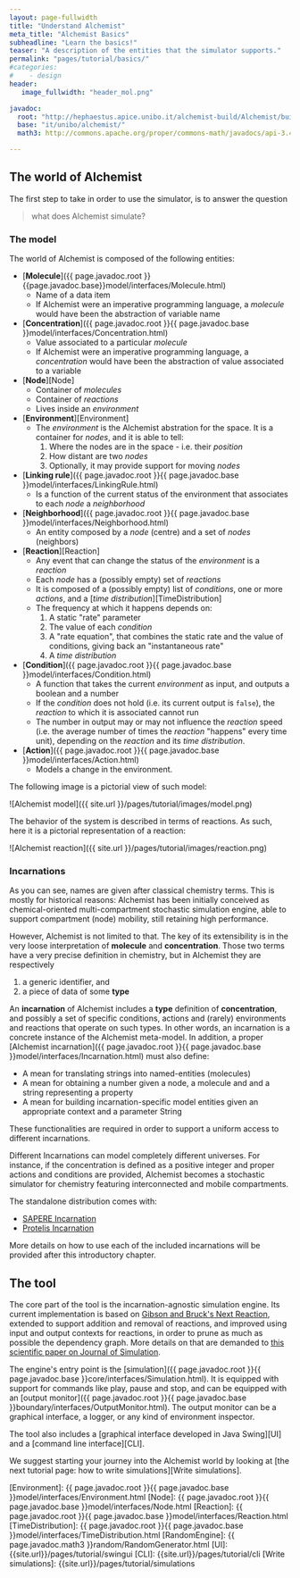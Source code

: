 ```yaml
---
layout: page-fullwidth
title: "Understand Alchemist"
meta_title: "Alchemist Basics"
subheadline: "Learn the basics!"
teaser: "A description of the entities that the simulator supports."
permalink: "pages/tutorial/basics/"
#categories:
#    - design
header:
   image_fullwidth: "header_mol.png"

javadoc:
  root: "http://hephaestus.apice.unibo.it/alchemist-build/Alchemist/build/docs/javadoc/"
  base: "it/unibo/alchemist/"
  math3: http://commons.apache.org/proper/commons-math/javadocs/api-3.4/org/apache/commons/math3/

---
```


## The world of Alchemist

The first step to take in order to use the simulator, is to answer the question

> what does Alchemist simulate?

### The model

The world of Alchemist is composed of the following entities:

* [**Molecule**]({{ page.javadoc.root }}{{page.javadoc.base}}model/interfaces/Molecule.html)
  * Name of a data item
  * If Alchemist were an imperative programming language, a *molecule* would have been the abstraction of variable name
* [**Concentration**]({{ page.javadoc.root }}{{ page.javadoc.base }}model/interfaces/Concentration.html)
  * Value associated to a particular *molecule*
  * If Alchemist were an imperative programming language, a *concentration* would have been the abstraction of value associated to a variable
* [**Node**][Node]
  * Container of *molecules*
  * Container of *reactions*
  * Lives inside an *environment*
* [**Environment**][Environment]
  * The *environment* is the Alchemist abstration for the space. It is a container for *nodes*, and it is able to tell:
    1. Where the nodes are in the space - i.e. their *position*
    2. How distant are two *nodes*
    3. Optionally, it may provide support for moving *nodes*
* [**Linking rule**]({{ page.javadoc.root }}{{ page.javadoc.base }}model/interfaces/LinkingRule.html)
  * Is a function of the current status of the environment that associates to each *node* a *neighborhood*
* [**Neighborhood**]({{ page.javadoc.root }}{{ page.javadoc.base }}model/interfaces/Neighborhood.html)
  * An entity composed by a *node* (centre) and a set of *nodes* (neighbors)
* [**Reaction**][Reaction]
  * Any event that can change the status of the *environment* is a *reaction*
  * Each *node* has a (possibly empty) set of *reactions*
  * It is composed of a (possibly empty) list of *conditions*, one or more *actions*, and a [*time distribution*][TimeDistribution]
  * The frequency at which it happens depends on:
    1. A static "rate" parameter
    2. The value of each *condition*
    3. A "rate equation", that combines the static rate and the value of conditions, giving back an "instantaneous rate"
    4. A *time distribution*
* [**Condition**]({{ page.javadoc.root }}{{ page.javadoc.base }}model/interfaces/Condition.html)
  * A function that takes the current *environment* as input, and outputs a boolean and a number
  * If the *condition* does not hold (i.e. its current output is ``false``), the *reaction* to which it is associated cannot run
  * The number in output may or may not influence the *reaction* speed (i.e. the average number of times the *reaction* "happens" every time unit), depending on the *reaction* and its *time distribution*.
* [**Action**]({{ page.javadoc.root }}{{ page.javadoc.base }}model/interfaces/Action.html)
  * Models a change in the environment.

The following image is a pictorial view of such model:

![Alchemist model]({{ site.url }}/pages/tutorial/images/model.png)

The behavior of the system is described in terms of reactions. As such, here it is a pictorial representation of a reaction:

![Alchemist reaction]({{ site.url }}/pages/tutorial/images/reaction.png)


### Incarnations

As you can see, names are given after classical chemistry terms. This is mostly for historical reasons: Alchemist has been initially conceived as chemical-oriented multi-compartment stochastic simulation engine, able to support compartment (node) mobility, still retaining high performance.

However, Alchemist is not limited to that. The key of its extensibility is in the very loose interpretation of **molecule** and **concentration**. Those two terms have a very precise definition in chemistry, but in Alchemist they are respectively

1. a generic identifier, and
2. a piece of data of some **type**

An **incarnation** of Alchemist includes a **type** definition of **concentration**, and possibly a set of specific conditions, actions and (rarely) environments and reactions that operate on such types. In other words, an incarnation is a concrete instance of the Alchemist meta-model. In addition, a proper [Alchemist incarnation]({{ page.javadoc.root }}{{ page.javadoc.base }}model/interfaces/Incarnation.html) must also define:

* A mean for translating strings into named-entities (molecules)
* A mean for obtaining a number given a node, a molecule and and a string representing a property
* A mean for building incarnation-specific model entities given an appropriate context and a parameter String

These functionalities are required in order to support a uniform access to different incarnations.

Different Incarnations can model completely different universes. For instance, if the concentration is defined as a positive integer and proper actions and conditions are provided, Alchemist becomes a stochastic simulator for chemistry featuring interconnected and mobile compartments.

The standalone distribution comes with:

* [SAPERE Incarnation](http://www.sapere-project.eu)
* [Protelis Incarnation](http://protelis.org)

More details on how to use each of the included incarnations will be provided after this introductory chapter.

## The tool

The core part of the tool is the incarnation-agnostic simulation engine. Its current implementation is based on [Gibson and Bruck's Next Reaction](http://dx.doi.org/10.1021/jp993732q), extended to support addition and removal of reactions, and improved using input and output contexts for reactions, in order to prune as much as possible the dependency graph. More details on that are demanded to [this scientific paper on Journal of Simulation](http://dx.doi.org/10.1057/jos.2012.27).

The engine's entry point is the [simulation]({{ page.javadoc.root }}{{ page.javadoc.base }}core/interfaces/Simulation.html). It is equipped with support for commands like play, pause and stop, and can be equipped with an [output monitor]({{ page.javadoc.root }}{{ page.javadoc.base }}boundary/interfaces/OutputMonitor.html). The output monitor can be a graphical interface, a logger, or any kind of environment inspector.

The tool also includes a [graphical interface developed in Java Swing][UI] and a [command line interface][CLI].

We suggest starting your journey into the Alchemist world by looking at [the next tutorial page: how to write simulations][Write simulations].

[Environment]: {{ page.javadoc.root }}{{ page.javadoc.base }}model/interfaces/Environment.html
[Node]: {{ page.javadoc.root }}{{ page.javadoc.base }}model/interfaces/Node.html
[Reaction]: {{ page.javadoc.root }}{{ page.javadoc.base }}model/interfaces/Reaction.html
[TimeDistribution]: {{ page.javadoc.root }}{{ page.javadoc.base }}model/interfaces/TimeDistribution.html
[RandomEngine]: {{ page.javadoc.math3 }}random/RandomGenerator.html
[UI]: {{site.url}}/pages/tutorial/swingui
[CLI]: {{site.url}}/pages/tutorial/cli
[Write simulations]: {{site.url}}/pages/tutorial/simulations
